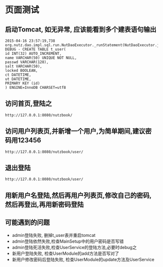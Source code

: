 # 页面测试

## 启动Tomcat, 如无异常, 应该能看到多个建表语句输出

```
2015-04-16 23:57:19,738 org.nutz.dao.impl.sql.run.NutDaoExecutor._runStatement(NutDaoExecutor.java:313) DEBUG - CREATE TABLE t_user(
id INT(32) AUTO_INCREMENT,
name VARCHAR(50) UNIQUE NOT NULL,
passwd VARCHAR(128),
salt VARCHAR(50),
locked BOOLEAN,
ct DATETIME,
ut DATETIME,
PRIMARY KEY (id)
) ENGINE=InnoDB CHARSET=utf8
```

## 访问首页,登陆之

```
http://127.0.0.1:8080/nutzbook/
```

## 访问用户列表页,并新增一个用户,为简单期间,建议密码用123456

```
http://127.0.0.1:8080/nutzbook/user/
```

## 退出登陆

```
http://127.0.0.1:8080/nutzbook/user/
```

## 用新用户名登陆,然后再用户列表页,修改自己的密码,然后再登出,再用新密码登陆

## 可能遇到的问题

* admin登陆失败, 删掉t_user表并重启tomcat
* admin登陆依然失败,检查MainSetup中的用户密码是否写错
* admin登陆死活失败,检查UserService的登陆方法,必要时debug之
* 新用户登陆失败, 检查UserModule的add方法是否写对了
* 新用户修改密码后登陆失败, 检查UserModule的update方法及UserService

